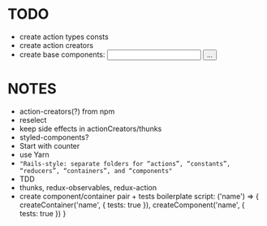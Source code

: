 # TODO
- create action types consts
- create action creators
- create base components: <Input /> <Button /> <Link />...

# NOTES
- action-creators(?) from npm
- reselect
- keep side effects in actionCreators/thunks
- styled-components?
- Start with counter
- use Yarn
- `"Rails-style: separate folders for “actions”, “constants”, “reducers”, “containers”, and “components"`
- TDD
- thunks, redux-observables, redux-action
- create component/container pair + tests boilerplate script: ('name') => { createContainer('name', { tests: true }), createComponent('name', { tests: true }) }